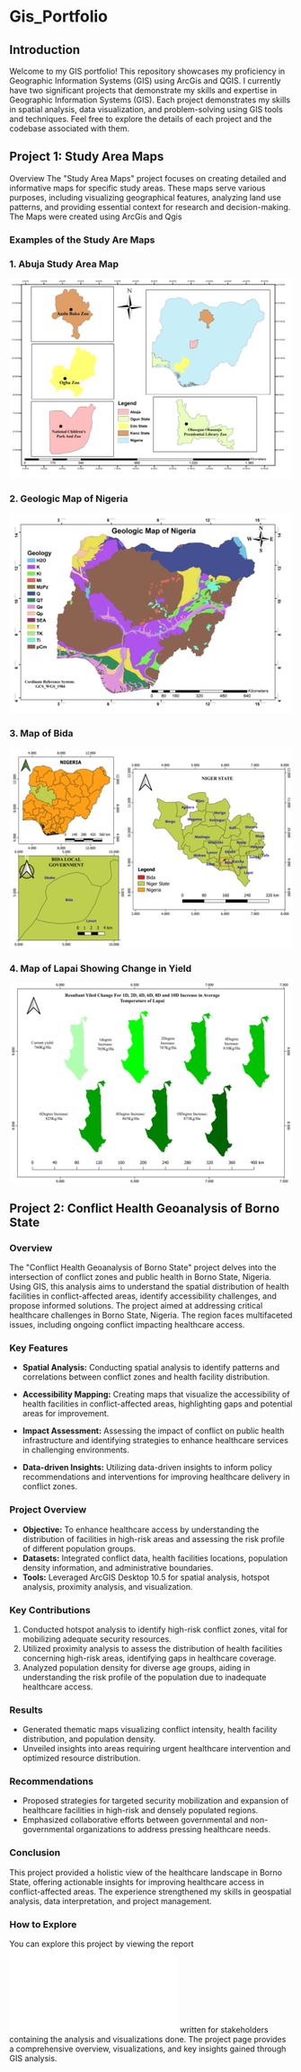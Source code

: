 # Gis_Portfolio

## Introduction
Welcome to my GIS portfolio! This repository showcases my proficiency in Geographic Information Systems (GIS) using ArcGis and QGIS. I currently have two significant projects that demonstrate my skills and expertise in Geographic Information Systems (GIS). Each project demonstrates my skills in spatial analysis, data visualization, and problem-solving using GIS tools and techniques. Feel free to explore the details of each project and the codebase associated with them. <br/>

## Project 1: Study Area Maps
Overview
The "Study Area Maps" project focuses on creating detailed and informative maps for specific study areas. These maps serve various purposes, including visualizing geographical features, analyzing land use patterns, and providing essential context for research and decision-making. The Maps were created using ArcGis and Qgis



### Examples of the Study Are Maps
### 1. Abuja Study Area Map
![Abuja Study Area Map](Study_Area_Maps/f_studyarea.jpg)<br />

### 2. Geologic Map of Nigeria
![Geologic Map of Nigeria](Study_Area_Maps/geologic_map.jpg)<br />

### 3. Map of Bida
![Map of Bida](Study_Area_Maps/bida_1.jpeg)<br />

### 4. Map of Lapai Showing Change in Yield
![Map of Lapai Showing Change in Yield](Study_Area_Maps/lapai_yield.jpeg)<br />



## Project 2: Conflict Health Geoanalysis of Borno State
### Overview
The "Conflict Health Geoanalysis of Borno State" project delves into the intersection of conflict zones and public health in Borno State, Nigeria. Using GIS, this analysis aims to understand the spatial distribution of health facilities in conflict-affected areas, identify accessibility challenges, and propose informed solutions. The project aimed at addressing critical healthcare challenges in Borno State, Nigeria. The region faces multifaceted issues, including ongoing conflict impacting healthcare access.

### Key Features
- **Spatial Analysis:** Conducting spatial analysis to identify patterns and correlations between conflict zones and health facility distribution.

- **Accessibility Mapping:** Creating maps that visualize the accessibility of health facilities in conflict-affected areas, highlighting gaps and potential areas for improvement.

- **Impact Assessment:** Assessing the impact of conflict on public health infrastructure and identifying strategies to enhance healthcare services in challenging environments.

- **Data-driven Insights:** Utilizing data-driven insights to inform policy recommendations and interventions for improving healthcare delivery in conflict zones.

### Project Overview
- **Objective:** To enhance healthcare access by understanding the distribution of facilities in high-risk areas and assessing the risk profile of different population groups.
- **Datasets:** Integrated conflict data, health facilities locations, population density information, and administrative boundaries.
- **Tools:** Leveraged ArcGIS Desktop 10.5 for spatial analysis, hotspot analysis, proximity analysis, and visualization.

### Key Contributions
1. Conducted hotspot analysis to identify high-risk conflict zones, vital for mobilizing adequate security resources.
2. Utilized proximity analysis to assess the distribution of health facilities concerning high-risk areas, identifying gaps in healthcare coverage.
3. Analyzed population density for diverse age groups, aiding in understanding the risk profile of the population due to inadequate healthcare access.

### Results
- Generated thematic maps visualizing conflict intensity, health facility distribution, and population density.
- Unveiled insights into areas requiring urgent healthcare intervention and optimized resource distribution.

### Recommendations
- Proposed strategies for targeted security mobilization and expansion of healthcare facilities in high-risk and densely populated regions.
- Emphasized collaborative efforts between governmental and non-governmental organizations to address pressing healthcare needs.

### Conclusion
This project provided a holistic view of the healthcare landscape in Borno State, offering actionable insights for improving healthcare access in conflict-affected areas. The experience strengthened my skills in geospatial analysis, data interpretation, and project management.

### How to Explore
You can explore this project by viewing the report![Borno Health Conflict GeoAnalysis Report](Borno_Health_Conflict/Borno_Report.md) written for stakeholders containing the analysis and visualizations done. The project page provides a comprehensive overview, visualizations, and key insights gained through GIS analysis.








